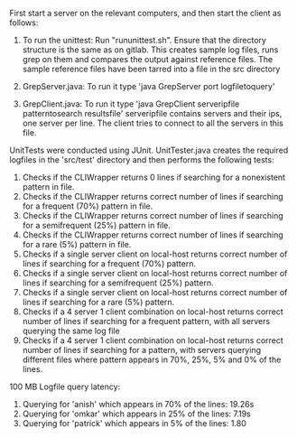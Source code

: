 First start a server on the relevant computers, and then start the client as follows:

1. To run the unittest: Run "rununittest.sh". Ensure that the directory structure is the same as on gitlab. This creates sample log files, runs grep on them and compares the output against reference files. The sample reference files have been tarred into a file in the src directory

2. GrepServer.java: To run it type 'java GrepServer port logfiletoquery'

3. GrepClient.java: To run it type 'java GrepClient serveripfile patterntosearch resultsfile'
serveripfile contains servers and their ips, one server per line. The client tries to connect to all the servers in this file.

UnitTests were conducted using JUnit. UnitTester.java creates the required logfiles in the 'src/test' directory and then performs the following tests:
1. Checks if the CLIWrapper returns 0 lines if searching for a nonexistent pattern in file.
2. Checks if the CLIWrapper returns correct number of lines if searching for a frequent (70%) pattern in file.
3. Checks if the CLIWrapper returns correct number of lines if searching for a semifrequent (25%) pattern in file.
4. Checks if the CLIWrapper returns correct number of lines if searching for a rare (5%) pattern in file.
5. Checks if a single server client on local-host returns correct number of lines if searching for a frequent (70%) pattern.
6. Checks if a single server client on local-host returns correct number of lines if searching for a semifrequent (25%) pattern.
7. Checks if a single server client on local-host returns correct number of lines if searching for a rare (5%) pattern.
8. Checks if a 4 server 1 client combination on local-host returns correct number of lines if searching for a frequent pattern, with all servers querying the same log file
9. Checks if a 4 server 1 client combination on local-host returns correct number of lines if searching for a pattern, with servers querying different files where pattern appears in 70%, 25%, 5% and 0% of the lines.

100 MB Logfile query latency:
1. Querying for 'anish' which appears in 70% of the lines: 19.26s
2. Querying for 'omkar' which appears in 25% of the lines: 7.19s
3. Querying for 'patrick' which appears in 5% of the lines: 1.80
